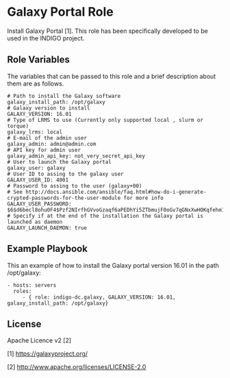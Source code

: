 Galaxy Portal Role 
==================

Install Galaxy Portal [1]. This role has been specifically developed to be used in the INDIGO project.

Role Variables
--------------

The variables that can be passed to this role and a brief description about them are as follows.

	# Path to install the Galaxy software
	galaxy_install_path: /opt/galaxy
	# Galaxy version to install
	GALAXY_VERSION: 16.01
	# Type of LRMS to use (Currently only supported local , slurm or torque)
	galaxy_lrms: local
	# E-mail of the admin user
	galaxy_admin: admin@admin.com
	# API key for admin user
	galaxy_admin_api_key: not_very_secret_api_key
	# User to launch the Galaxy portal
	galaxy_user: galaxy
	# User ID to assing to the galaxy user
	GALAXY_USER_ID: 4001
	# Password to assing to the user (galaxy+00)
	# See http://docs.ansible.com/ansible/faq.html#how-do-i-generate-crypted-passwords-for-the-user-module for more info
	GALAXY_USER_PASSWORD: $6$d6becl8ohu0F4$Pzf2NIrfhGVvoGzaqf6aPEDhYi5ZTbmujF0oGv7qGNxXwHOKqfehm197YzEGZqJ4lwxDL5jWU6goqeaMHic3s0
	# Specify if at the end of the installation the Galaxy portal is launched as daemon
	GALAXY_LAUNCH_DAEMON: true

Example Playbook
----------------

This an example of how to install the Galaxy portal version 16.01 in the path /opt/galaxy:

    - hosts: servers
      roles:
         - { role: indigo-dc.galaxy, GALAXY_VERSION: 16.01,  galaxy_install_path: /opt/galaxy}

License
-------

Apache Licence v2 [2]

[1] https://galaxyproject.org/

[2] http://www.apache.org/licenses/LICENSE-2.0
